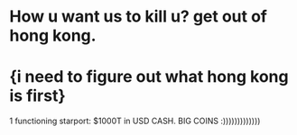 How u want us to kill u?
get out of hong kong.
=======================================================
{i need to figure out what hong kong is first}
=======================================================
1 functioning starport: $1000T in USD CASH.  BIG COINS :)))))))))))))
